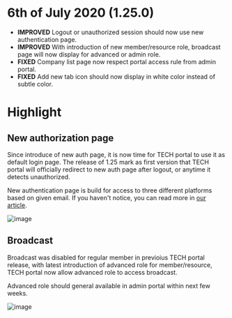 # 6th of July 2020 (1.25.0)

- **IMPROVED** Logout or unauthorized session should now use new authentication page.
- **IMPROVED** With introduction of new member/resource role, broadcast page will now display for advanced or admin role.
- **FIXED** Company list page now respect portal access rule from admin portal.
- **FIXED** Add new tab icon should now display in white color instead of subtle color.

# Highlight

## New authorization page
Since introduce of new auth page, it is now time for TECH portal to use it as default login page. The release of 1.25 mark as first version that TECH portal will officially redirect to new auth page after logout, or anytime it detects unauthorized.

New authentication page is build for access to three different platforms based on given email. If you haven't notice, you can read more in [our article](https://www.deskdirector.com/dd-blog/new-sign-in-page).

![image](https://user-images.githubusercontent.com/1712143/86543736-6a141000-bf75-11ea-84f6-1a1478a9ce4f.png)

## Broadcast
Broadcast was disabled for regular member in previoius TECH portal release, with latest introduction of advanced role for member/resource, TECH portal now allow advanced role to access broadcast.

Advanced role should general available in admin portal within next few weeks.

![image](https://user-images.githubusercontent.com/1712143/86543746-7dbf7680-bf75-11ea-802e-46f6778e5745.png)
